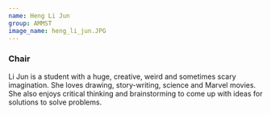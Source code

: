```yaml
---
name: Heng Li Jun
group: AMMST
image_name: heng_li_jun.JPG
---
```


### Chair

Li Jun is a student with a huge, creative, weird and sometimes scary imagination. She loves drawing, story-writing, science and Marvel movies. She also enjoys critical thinking and brainstorming to come up with ideas for solutions to solve problems.
